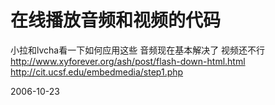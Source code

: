 # 在线播放音频和视频的代码

小拉和lvcha看一下如何应用这些
音频现在基本解决了
视频还不行
http://www.xyforever.org/ash/post/flash-down-html.html
http://cit.ucsf.edu/embedmedia/step1.php


2006-10-23